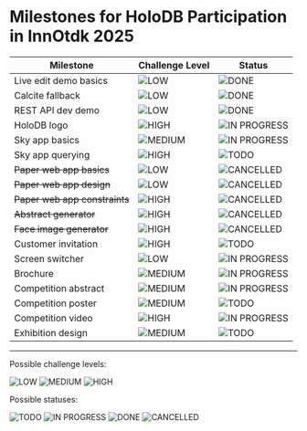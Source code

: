 # Milestones for HoloDB Participation in InnOtdk 2025

| Milestone | Challenge Level | Status |
| --- | --- | --- |
| Live edit demo basics | ![LOW](https://img.shields.io/badge/LOW-lightgray) | ![DONE](https://img.shields.io/badge/DONE-green) |
| Calcite fallback | ![LOW](https://img.shields.io/badge/LOW-lightgray) | ![DONE](https://img.shields.io/badge/DONE-green) |
| REST API dev demo | ![LOW](https://img.shields.io/badge/LOW-lightgray) | ![DONE](https://img.shields.io/badge/DONE-green) |
| HoloDB logo | ![HIGH](https://img.shields.io/badge/HIGH-red) | ![IN PROGRESS](https://img.shields.io/badge/IN_PROGRESS-blue) |
| Sky app basics | ![MEDIUM](https://img.shields.io/badge/MEDIUM-yellow) | ![IN PROGRESS](https://img.shields.io/badge/IN_PROGRESS-blue) |
| Sky app querying | ![HIGH](https://img.shields.io/badge/HIGH-red) | ![TODO](https://img.shields.io/badge/TODO-gray) |
| ~~Paper web app basics~~ | ![LOW](https://img.shields.io/badge/LOW-lightgray) | ![CANCELLED](https://img.shields.io/badge/CANCELLED-saddlebrown) |
| ~~Paper web app design~~ | ![LOW](https://img.shields.io/badge/LOW-lightgray) | ![CANCELLED](https://img.shields.io/badge/CANCELLED-saddlebrown) |
| ~~Paper web app constraints~~ | ![HIGH](https://img.shields.io/badge/HIGH-red) | ![CANCELLED](https://img.shields.io/badge/CANCELLED-saddlebrown) |
| ~~Abstract generator~~ | ![HIGH](https://img.shields.io/badge/HIGH-red) | ![CANCELLED](https://img.shields.io/badge/CANCELLED-saddlebrown) |
| ~~Face image generator~~ | ![HIGH](https://img.shields.io/badge/HIGH-red) | ![CANCELLED](https://img.shields.io/badge/CANCELLED-saddlebrown) |
| Customer invitation | ![HIGH](https://img.shields.io/badge/HIGH-red) | ![TODO](https://img.shields.io/badge/TODO-gray) |
| Screen switcher | ![LOW](https://img.shields.io/badge/LOW-lightgray) | ![IN PROGRESS](https://img.shields.io/badge/IN_PROGRESS-blue) |
| Brochure | ![MEDIUM](https://img.shields.io/badge/MEDIUM-yellow) | ![IN PROGRESS](https://img.shields.io/badge/IN_PROGRESS-blue) |
| Competition abstract | ![MEDIUM](https://img.shields.io/badge/MEDIUM-yellow) | ![IN PROGRESS](https://img.shields.io/badge/IN_PROGRESS-blue) |
| Competition poster | ![MEDIUM](https://img.shields.io/badge/MEDIUM-yellow) | ![TODO](https://img.shields.io/badge/TODO-gray) |
| Competition video | ![HIGH](https://img.shields.io/badge/HIGH-red) | ![IN PROGRESS](https://img.shields.io/badge/IN_PROGRESS-blue) |
| Exhibition design | ![MEDIUM](https://img.shields.io/badge/HIGH-red) | ![TODO](https://img.shields.io/badge/TODO-gray) |

---

Possible challenge levels:

![LOW](https://img.shields.io/badge/LOW-lightgray)
![MEDIUM](https://img.shields.io/badge/MEDIUM-yellow)
![HIGH](https://img.shields.io/badge/HIGH-red)

Possible statuses:

![TODO](https://img.shields.io/badge/TODO-gray)
![IN PROGRESS](https://img.shields.io/badge/IN_PROGRESS-blue)
![DONE](https://img.shields.io/badge/DONE-green)
![CANCELLED](https://img.shields.io/badge/CANCELLED-saddlebrown)
